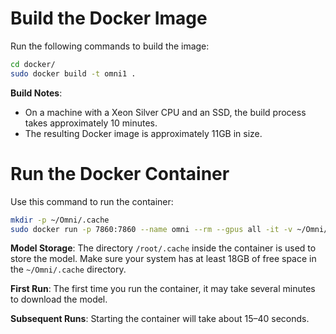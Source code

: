 # Build the Docker Image
Run the following commands to build the image:

```bash
cd docker/
sudo docker build -t omni1 .
```

**Build Notes**:
- On a machine with a Xeon Silver CPU and an SSD, the build process takes approximately 10 minutes.
- The resulting Docker image is approximately 11GB in size.

# Run the Docker Container
Use this command to run the container:

```bash
mkdir -p ~/Omni/.cache
sudo docker run -p 7860:7860 --name omni --rm --gpus all -it -v ~/Omni/.cache:/root/.cache omni1
```

**Model Storage**: The directory `/root/.cache` inside the container is used to store the model. Make sure your system has at least 18GB of free space in the `~/Omni/.cache` directory.

**First Run**: The first time you run the container, it may take several minutes to download the model.

**Subsequent Runs**: Starting the container will take about 15–40 seconds.
